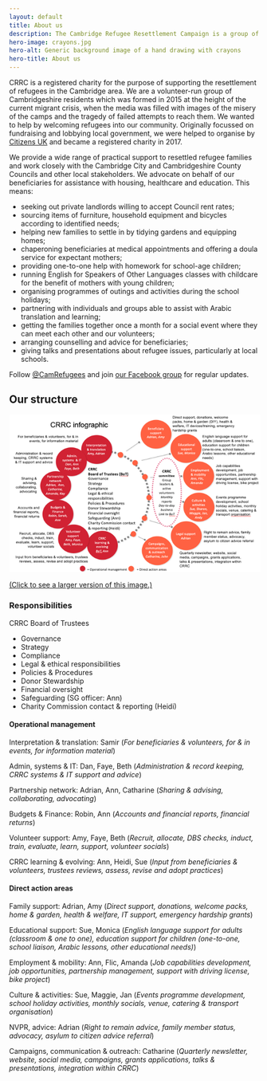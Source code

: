 ```yaml
---
layout: default
title: About us
description: The Cambridge Refugee Resettlement Campaign is a group of volunteers, initially set up by Citizens UK, helping other organizations working within Cambridge to welcome refugees and those seeking asylum, fleeing persecution and war. We aim to positively influence public opinion on refugees, enabling the people of Cambridgeshire to volunteer their services and provisions to help those newly arrived in the area.
hero-image: crayons.jpg
hero-alt: Generic background image of a hand drawing with crayons
hero-title: About us
---
```


CRRC is a registered charity for the purpose of supporting the resettlement of refugees in the Cambridge area. We are a volunteer-run group of Cambridgeshire residents which was formed in 2015 at the height of the current migrant crisis, when the media was filled with images of the misery of the camps and the tragedy of failed attempts to reach them. We wanted to help by welcoming refugees into our community. Originally focussed on fundraising and lobbying local government, we were helped to organise by [Citizens UK](http://www.refugees-welcome.org.uk) and became a registered charity in 2017.

We provide a wide range of practical support to resettled refugee families and work closely with the Cambridge City and Cambridgeshire County Councils and other local stakeholders. We advocate on behalf of our beneficiaries for assistance with housing, healthcare and education. This means:

- seeking out private landlords willing to accept Council rent rates;
- sourcing items of furniture, household equipment and bicycles according to identified needs;
- helping new families to settle in by tidying gardens and equipping homes;
- chaperoning beneficiaries at medical appointments and offering a doula service for expectant mothers;
- providing one-to-one help with homework for school-age children;
- running English for Speakers of Other Languages classes with childcare for the benefit of mothers with young children;
- organising programmes of outings and activities during the school holidays;
- partnering with individuals and groups able to assist with Arabic translation and learning;
- getting the families together once a month for a social event where they can meet each other and our volunteers;
- arranging counselling and advice for beneficiaries;
- giving talks and presentations about refugee issues, particularly at local schools.

Follow [@CamRefugees](https://twitter.com/camrefugees) and join [our Facebook group](https://www.facebook.com/groups/cambridgerefugees/) for regular updates.

## Our structure

[![The responsibilities of the Board of Trustees and the five committees. Full details are in text below this image.](/images/board-of-trustees-sml.png)](/images/board-of-trustees.png)

[(Click to see a larger version of this image.)](/images/board-of-trustees.png)

### Responsibilities
CRRC Board of Trustees
- Governance
- Strategy
- Compliance
- Legal & ethical responsibilities
- Policies & Procedures
- Donor Stewardship
- Financial oversight
- Safeguarding (SG officer: Ann)
- Charity Commission contact & reporting (Heidi) 

#### Operational management
Interpretation & translation: Samir
(*For beneficiaries & volunteers, for & in events, for information material*)

Admin, systems  & IT: Dan, Faye, Beth
(*Administration & record keeping, CRRC systems & IT support and advice*)

Partnership network: Adrian,  Ann, Catharine
(*Sharing & advising, collaborating, advocating*)

Budgets & Finance: Robin, Ann
(*Accounts and financial reports, financial returns*)

Volunteer support: Amy, Faye, Beth
(*Recruit, allocate, DBS checks, induct, train, evaluate, learn, support, volunteer socials*)

CRRC learning & evolving: Ann, Heidi, Sue
(*Input from beneficiaries & volunteers, trustees reviews, assess, revise and adopt practices*)

#### Direct action areas
Family support: Adrian, Amy
(*Direct support, donations, welcome packs, home & garden, health & welfare, IT support, emergency hardship grants*)

Educational support: Sue, Monica
(*English language support for adults (classroom & one to one), education support for children (one-to-one, school liaison, Arabic lessons, other educational needs)*)

Employment & mobility: Ann, Flic, Amanda
(*Job capabilities development, job opportunities, partnership management, support with driving license, bike project*)

Culture & activities: Sue, Maggie, Jan
(*Events programme development, school holiday activities, monthly socials, venue, catering & transport organisation*)

NVPR, advice: Adrian
(*Right to remain advice, family member status, advocacy, asylum to citizen advice referral*)

Campaigns, communication & outreach: Catharine
(*Quarterly newsletter, website, social media, campaigns, grants applications, talks & presentations, integration within CRRC*)
